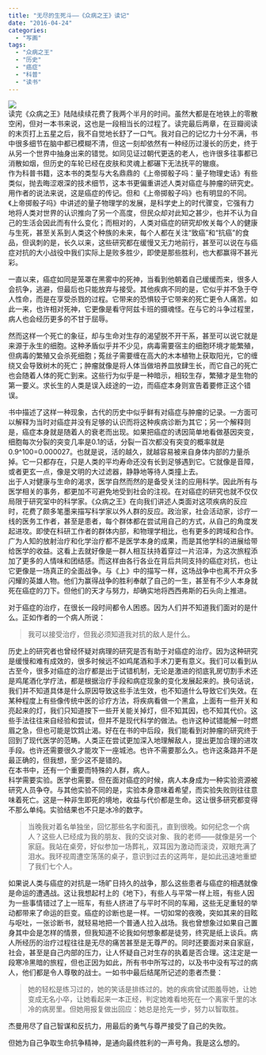 ```yaml
---
title: "无尽的生死斗——《众病之王》读记"
date: "2016-04-24"
categories: 
  - "写画"
tags: 
  - "众病之王"
  - "历史"
  - "癌症"
  - "科普"
  - "读书"
---
```


![](https://img1.doubanio.com/lpic/s24598159.jpg)  
读完《众病之王》陆陆续续花费了我两个半月的时间。虽然大都是在地铁上的零散空闲，但对一本书来说，这也是一段相当长的过程了。读完最后两章，在豆瓣阅读的末页打上五星之后，我不自觉地长舒了一口气。我对自己的记忆力十分不满，书中很多细节在脑中都已模糊不清，但这一刻却依然有一种经历过漫长的历史，终于从另一个世界中抽身出来的错觉。如同见证过朝代更迭的老人，也许很多往事都已消散如烟，但历史的车轮已经在皮肤和灵魂上都碾下无法抚平的辙痕。  
作为科普书籍，这本书的类型与大名鼎鼎的《上帝掷骰子吗：量子物理史话》有些类似，抛去晦涩艰深的技术细节，这本书更偏重讲述人类对癌症与肿瘤的研究史。用作者的说法来说，这是癌症的传记。但和《上帝掷骰子吗》也有明显的不同。《上帝掷骰子吗》中讲述的量子物理学的发展，是科学史上的时代骤变，它强有力地将人类对世界的认识推向了另一个高度，但民众却对此知之甚少，也并不认为自己的生活会因此而有什么变化；而相对的，人类对癌症的研究却攸关每个人的健康与生死，甚至关系到人类这个种族的未来，每个人都在关注“致癌”和“抗癌”的食品，但讽刺的是，长久以来，这些研究都在缓慢又无力地前行，甚至可以说在与癌症对抗的大小战役中我们实际上是败多胜少，即使是那些胜利，也大都赢得不甚光彩。

一直以来，癌症如同是笼罩在黑雾中的死神，当看到他朝着自己缓缓而来，很多人会抗争，逃避，但最后也只能放弃与接受。其他疾病不同的是，它似乎并不急于夺人性命，而是在享受杀戮的过程。它带来的恐惧较于它带来的死亡更令人痛苦。如此一来，也许相对死神，它更像是看守阿兹卡班的摄魂怪。在与它的斗争过程里，病人也会经历更多的不甘于屈辱。

然而这样一个死亡的象征，却与生命对生存的渴望脱不开干系，甚至可以说它就是来源于永生的细胞。这种矛盾似乎并不少见，病毒需要宿主的细胞环境才能繁殖，但病毒的繁殖又会杀死细胞；菟丝子需要缠在高大的木本植物上获取阳光，它的缠绕又会导致树木的死亡；肿瘤就像是将人体当做培养皿放肆生长，而它自己的死亡也会随着人体的死亡到来。这些行为似乎是一种暗示，相较生存，繁殖才是生物的第一要义。求长生的人类是误入歧途的一边，而癌症本身则宣告着要修正这个错误。

书中描述了这样一种现象，古代的历史中似乎鲜有对癌症与肿瘤的记录。一方面可以解释为当时对癌症并没有足够的认识而将这种疾病诊断为其它；另一个解释则是，癌症本身就是随着人的衰老而出现。如果把癌症的诱因简单地看做基因突变，细胞每次分裂的突变几率是0.1的话，分裂一百次都没有突变的概率就是0.9^100=0.000027。也就是说，活的越久，就越容易被来自身体内部的力量杀掉。它一只都存在，只是人类的平均寿命还没有长到足够遇到它。它就像是音障，或者更玄一点，像是文明的大过滤器，静静地等待人类撞上去。  
出于人对健康与生命的渴求，医学自然而然的是备受关注的应用科学。因此所有与医学相关的事务，都更加不可避免地受到社会的注视。在对癌症的研究也就不仅仅局限于研究室中的科学家。《众病之王》在向我们讲述人类面对这项疾病的反应时，花费了颇多笔墨来描写科学家以外人群的反应。政治家，社会活动家，诊疗一线的医务工作者，甚至是患者，每个群体都在尝试用自己的方式，从自己的角度发起进攻。即使在科研工作者的群体内部，和物理学相比，也有更多的跨域和合作。广为人知的放射治疗和化学治疗都不是医学本身的成果，而是其他学科的进展给带给医学的收益。这看上去就好像是一群人相互扶持着穿过一片沼泽，为这次旅程添加了更多的人情味和团结感。而这样由各行各业在背后共同支持的癌症对抗，也让它更像是一场真正的全面战争。与《上》中的描写一样，这场战争中也离不开众多闪耀的英雄人物。他们为赢得战争的胜利奉献了自己的一生，甚至有不少人本身就死在癌症的刀下。但他们的天才与努力，却确实地将西西弗斯的石头向上推进。

对于癌症的治疗，在很长一段时间都令人困惑。因为人们并不知道我们面对的是什么。正如作者的一个病人所说：

> 我可以接受治疗，但我必须知道我对抗的敌人是什么。

历史上的研究者也曾经怀疑对病理的研究是否有助于对癌症的治疗。因为这种研究是缓慢和难有成效的，很多时候远不如鸡尾酒和手术刀更有意义。我们可以看到从古至今，很多对癌症的治疗都是出于试错机制，无论是激进的彻底乳房切割手术还是鸡尾酒化学疗法，都是根据治疗手段和病症现象的变化发展起来的。换句话说，我们并不知道具体是什么原因导致这些手法生效，也不知道什么导致它们失效。在某种程度上有些像传统中医的诊疗方法，将疾病看做一个黑盒，上面有一些开关和亮起来的灯，我们只知道按下一些开关能关掉灯，但不知其因，也不知其代价。这些手法往往来自经验和尝试，但并不是现代科学的做法。也许这种试错能解一时燃眉之急，但也可能是饮鸩止渴。好在在书的中后段，我们能看到对肿瘤的研究终于回到了现代医学的范畴。人类正在尝试更加深入地理解敌人，提出更加合理的进攻手段。也许还需要很久才能攻下一座城池。也许不需要那么久。也许这条路并不是最正确的，但我想，至少这不是错的。  
在本书中，还有一个重要而特殊的人群，病人。  
科学需要实验。医学也需要。但在面对癌症的时候，病人本身成为一种实验资源被研究人员争夺。与其他实验不同的是，实验本身意味着希望，而实验失败则往往意味着死亡。这是一种非生即死的境地，收益与代价都是生命。这让很多研究都变得不那么单纯。实验结果也不只是冰冷的数字。

> 当晚我对着名单独坐，回忆那些名字和面孔，直到很晚。如何纪念一个病人？这些人已经成为我的朋友、我的交谈对象、我的老师——就像是另一个家庭。我站在桌旁，好似参加一场葬礼，双耳因为激动而滚烫，双眼充满了泪水。我环视周遭空荡荡的桌子，意识到过去的这两年，是如此迅速地重塑了我们七个人。

如果说人类与癌症的对抗是一场旷日持久的战争，那么这些患者与癌症的相遇就像是命运的遭遇战。这让我想起村上的《地下》，有些人与平常一样上班，有些人因为一些事情错过了上一班车，有些人挤进了与平时不同的车厢，这些无足重轻的举动都带来了命运的巨变。癌症的诊断也是一样。一切如常的夜晚，突如其来的目眩与呕吐，一张诊断书，就轻易地把一个普通人拉入战场。我也曾想象过如果自己置身其中会是怎样的情景，但我知道不论我如何想象都是徒劳，终究是纸上谈兵。病人所经历的治疗过程往往是无尽的痛苦甚至是无尊严的。同时还要面对来自家庭，社会，甚至是自己内部的压力，让人怀疑自己对生存的执着是否合理。这注定是一段寒冷黑暗的旅程，但也正因为如此，所有书中所写过的，以及书中没有写过的病人，他们都是令人尊敬的战士。一如书中最后结尾所记述的患者杰曼：

> 她的轻松是练习过的，她的笑话是排练过的。她的疾病曾试图羞辱她，让她变成无名小卒，让她看起来一本正经，判定她难看地死在一个离家千里的冰冷的病房里。但她用报复做出回应：她总是抢先一步，努力以智取胜。

杰曼用尽了自己智谋和反抗力，用最后的勇气与尊严接受了自己的失败。

但她为自己争取生命抗争精神，是通向最终胜利的一声号角。我是这么想的。
